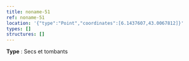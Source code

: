 ```yaml
---
title: noname-51
ref: noname-51
location: '{"type":"Point","coordinates":[6.1437607,43.0067812]}'
types: []
structures: []
---
```


**Type** : Secs et tombants  

